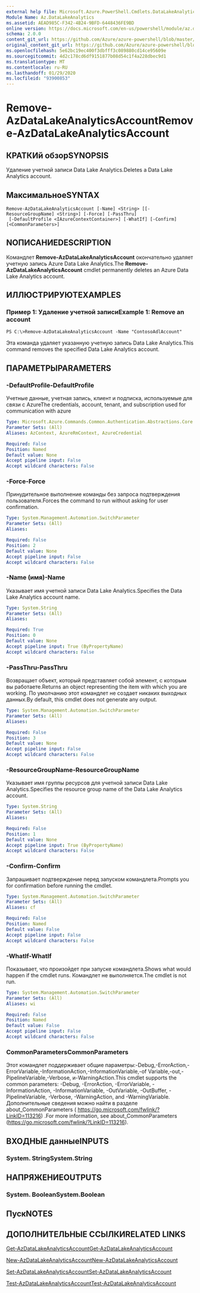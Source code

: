 ```yaml
---
external help file: Microsoft.Azure.PowerShell.Cmdlets.DataLakeAnalytics.dll-Help.xml
Module Name: Az.DataLakeAnalytics
ms.assetid: AEAD985C-F342-4B24-9BFD-6448436FE9BD
online version: https://docs.microsoft.com/en-us/powershell/module/az.datalakeanalytics/remove-azdatalakeanalyticsaccount
schema: 2.0.0
content_git_url: https://github.com/Azure/azure-powershell/blob/master/src/DataLakeAnalytics/DataLakeAnalytics/help/Remove-AzDataLakeAnalyticsAccount.md
original_content_git_url: https://github.com/Azure/azure-powershell/blob/master/src/DataLakeAnalytics/DataLakeAnalytics/help/Remove-AzDataLakeAnalyticsAccount.md
ms.openlocfilehash: 5e62bc19ec400f3dbfff3c089880cd14ce95609e
ms.sourcegitcommit: 4d2c178cd6df9151877b08d54c1f4a228dbec9d1
ms.translationtype: MT
ms.contentlocale: ru-RU
ms.lasthandoff: 01/29/2020
ms.locfileid: "93900853"
---
```

# <span data-ttu-id="13cb8-101">Remove-AzDataLakeAnalyticsAccount</span><span class="sxs-lookup"><span data-stu-id="13cb8-101">Remove-AzDataLakeAnalyticsAccount</span></span>

## <span data-ttu-id="13cb8-102">КРАТКИй обзор</span><span class="sxs-lookup"><span data-stu-id="13cb8-102">SYNOPSIS</span></span>
<span data-ttu-id="13cb8-103">Удаление учетной записи Data Lake Analytics.</span><span class="sxs-lookup"><span data-stu-id="13cb8-103">Deletes a Data Lake Analytics account.</span></span>

## <span data-ttu-id="13cb8-104">Максимальное</span><span class="sxs-lookup"><span data-stu-id="13cb8-104">SYNTAX</span></span>

```
Remove-AzDataLakeAnalyticsAccount [-Name] <String> [[-ResourceGroupName] <String>] [-Force] [-PassThru]
 [-DefaultProfile <IAzureContextContainer>] [-WhatIf] [-Confirm] [<CommonParameters>]
```

## <span data-ttu-id="13cb8-105">NОПИСАНИЕ</span><span class="sxs-lookup"><span data-stu-id="13cb8-105">DESCRIPTION</span></span>
<span data-ttu-id="13cb8-106">Командлет **Remove-AzDataLakeAnalyticsAccount** окончательно удаляет учетную запись Azure Data Lake Analytics.</span><span class="sxs-lookup"><span data-stu-id="13cb8-106">The **Remove-AzDataLakeAnalyticsAccount** cmdlet permanently deletes an Azure Data Lake Analytics account.</span></span>

## <span data-ttu-id="13cb8-107">ИЛЛЮСТРИРУЮТ</span><span class="sxs-lookup"><span data-stu-id="13cb8-107">EXAMPLES</span></span>

### <span data-ttu-id="13cb8-108">Пример 1: Удаление учетной записи</span><span class="sxs-lookup"><span data-stu-id="13cb8-108">Example 1: Remove an account</span></span>
```
PS C:\>Remove-AzDataLakeAnalyticsAccount -Name "ContosoAdlAccount"
```

<span data-ttu-id="13cb8-109">Эта команда удаляет указанную учетную запись Data Lake Analytics.</span><span class="sxs-lookup"><span data-stu-id="13cb8-109">This command removes the specified Data Lake Analytics account.</span></span>

## <span data-ttu-id="13cb8-110">ПАРАМЕТРЫ</span><span class="sxs-lookup"><span data-stu-id="13cb8-110">PARAMETERS</span></span>

### <span data-ttu-id="13cb8-111">-DefaultProfile</span><span class="sxs-lookup"><span data-stu-id="13cb8-111">-DefaultProfile</span></span>
<span data-ttu-id="13cb8-112">Учетные данные, учетная запись, клиент и подписка, используемые для связи с Azure</span><span class="sxs-lookup"><span data-stu-id="13cb8-112">The credentials, account, tenant, and subscription used for communication with azure</span></span>

```yaml
Type: Microsoft.Azure.Commands.Common.Authentication.Abstractions.Core.IAzureContextContainer
Parameter Sets: (All)
Aliases: AzContext, AzureRmContext, AzureCredential

Required: False
Position: Named
Default value: None
Accept pipeline input: False
Accept wildcard characters: False
```

### <span data-ttu-id="13cb8-113">-Force</span><span class="sxs-lookup"><span data-stu-id="13cb8-113">-Force</span></span>
<span data-ttu-id="13cb8-114">Принудительное выполнение команды без запроса подтверждения пользователя.</span><span class="sxs-lookup"><span data-stu-id="13cb8-114">Forces the command to run without asking for user confirmation.</span></span>

```yaml
Type: System.Management.Automation.SwitchParameter
Parameter Sets: (All)
Aliases:

Required: False
Position: 2
Default value: None
Accept pipeline input: False
Accept wildcard characters: False
```

### <span data-ttu-id="13cb8-115">-Name (имя)</span><span class="sxs-lookup"><span data-stu-id="13cb8-115">-Name</span></span>
<span data-ttu-id="13cb8-116">Указывает имя учетной записи Data Lake Analytics.</span><span class="sxs-lookup"><span data-stu-id="13cb8-116">Specifies the Data Lake Analytics account name.</span></span>

```yaml
Type: System.String
Parameter Sets: (All)
Aliases:

Required: True
Position: 0
Default value: None
Accept pipeline input: True (ByPropertyName)
Accept wildcard characters: False
```

### <span data-ttu-id="13cb8-117">-PassThru</span><span class="sxs-lookup"><span data-stu-id="13cb8-117">-PassThru</span></span>
<span data-ttu-id="13cb8-118">Возвращает объект, который представляет собой элемент, с которым вы работаете.</span><span class="sxs-lookup"><span data-stu-id="13cb8-118">Returns an object representing the item with which you are working.</span></span>
<span data-ttu-id="13cb8-119">По умолчанию этот командлет не создает никаких выходных данных.</span><span class="sxs-lookup"><span data-stu-id="13cb8-119">By default, this cmdlet does not generate any output.</span></span>

```yaml
Type: System.Management.Automation.SwitchParameter
Parameter Sets: (All)
Aliases:

Required: False
Position: 3
Default value: None
Accept pipeline input: False
Accept wildcard characters: False
```

### <span data-ttu-id="13cb8-120">-ResourceGroupName</span><span class="sxs-lookup"><span data-stu-id="13cb8-120">-ResourceGroupName</span></span>
<span data-ttu-id="13cb8-121">Указывает имя группы ресурсов для учетной записи Data Lake Analytics.</span><span class="sxs-lookup"><span data-stu-id="13cb8-121">Specifies the resource group name of the Data Lake Analytics account.</span></span>

```yaml
Type: System.String
Parameter Sets: (All)
Aliases:

Required: False
Position: 1
Default value: None
Accept pipeline input: True (ByPropertyName)
Accept wildcard characters: False
```

### <span data-ttu-id="13cb8-122">-Confirm</span><span class="sxs-lookup"><span data-stu-id="13cb8-122">-Confirm</span></span>
<span data-ttu-id="13cb8-123">Запрашивает подтверждение перед запуском командлета.</span><span class="sxs-lookup"><span data-stu-id="13cb8-123">Prompts you for confirmation before running the cmdlet.</span></span>

```yaml
Type: System.Management.Automation.SwitchParameter
Parameter Sets: (All)
Aliases: cf

Required: False
Position: Named
Default value: False
Accept pipeline input: False
Accept wildcard characters: False
```

### <span data-ttu-id="13cb8-124">-WhatIf</span><span class="sxs-lookup"><span data-stu-id="13cb8-124">-WhatIf</span></span>
<span data-ttu-id="13cb8-125">Показывает, что произойдет при запуске командлета.</span><span class="sxs-lookup"><span data-stu-id="13cb8-125">Shows what would happen if the cmdlet runs.</span></span>
<span data-ttu-id="13cb8-126">Командлет не выполняется.</span><span class="sxs-lookup"><span data-stu-id="13cb8-126">The cmdlet is not run.</span></span>

```yaml
Type: System.Management.Automation.SwitchParameter
Parameter Sets: (All)
Aliases: wi

Required: False
Position: Named
Default value: False
Accept pipeline input: False
Accept wildcard characters: False
```

### <span data-ttu-id="13cb8-127">CommonParameters</span><span class="sxs-lookup"><span data-stu-id="13cb8-127">CommonParameters</span></span>
<span data-ttu-id="13cb8-128">Этот командлет поддерживает общие параметры:-Debug,-ErrorAction,-ErrorVariable,-InformationAction,-InformationVariable,-of Variable,-out,-PipelineVariable,-Verbose, и-WarningAction.</span><span class="sxs-lookup"><span data-stu-id="13cb8-128">This cmdlet supports the common parameters: -Debug, -ErrorAction, -ErrorVariable, -InformationAction, -InformationVariable, -OutVariable, -OutBuffer, -PipelineVariable, -Verbose, -WarningAction, and -WarningVariable.</span></span> <span data-ttu-id="13cb8-129">Дополнительные сведения можно найти в разделе about_CommonParameters ( https://go.microsoft.com/fwlink/?LinkID=113216) .</span><span class="sxs-lookup"><span data-stu-id="13cb8-129">For more information, see about_CommonParameters (https://go.microsoft.com/fwlink/?LinkID=113216).</span></span>

## <span data-ttu-id="13cb8-130">ВХОДНЫЕ данные</span><span class="sxs-lookup"><span data-stu-id="13cb8-130">INPUTS</span></span>

### <span data-ttu-id="13cb8-131">System. String</span><span class="sxs-lookup"><span data-stu-id="13cb8-131">System.String</span></span>

## <span data-ttu-id="13cb8-132">НАПРЯЖЕНИЕ</span><span class="sxs-lookup"><span data-stu-id="13cb8-132">OUTPUTS</span></span>

### <span data-ttu-id="13cb8-133">System. Boolean</span><span class="sxs-lookup"><span data-stu-id="13cb8-133">System.Boolean</span></span>

## <span data-ttu-id="13cb8-134">Пуск</span><span class="sxs-lookup"><span data-stu-id="13cb8-134">NOTES</span></span>

## <span data-ttu-id="13cb8-135">ДОПОЛНИТЕЛЬНЫЕ ССЫЛКИ</span><span class="sxs-lookup"><span data-stu-id="13cb8-135">RELATED LINKS</span></span>

[<span data-ttu-id="13cb8-136">Get-AzDataLakeAnalyticsAccount</span><span class="sxs-lookup"><span data-stu-id="13cb8-136">Get-AzDataLakeAnalyticsAccount</span></span>](./Get-AzDataLakeAnalyticsAccount.md)

[<span data-ttu-id="13cb8-137">New-AzDataLakeAnalyticsAccount</span><span class="sxs-lookup"><span data-stu-id="13cb8-137">New-AzDataLakeAnalyticsAccount</span></span>](./New-AzDataLakeAnalyticsAccount.md)

[<span data-ttu-id="13cb8-138">Set-AzDataLakeAnalyticsAccount</span><span class="sxs-lookup"><span data-stu-id="13cb8-138">Set-AzDataLakeAnalyticsAccount</span></span>](./Set-AzDataLakeAnalyticsAccount.md)

[<span data-ttu-id="13cb8-139">Test-AzDataLakeAnalyticsAccount</span><span class="sxs-lookup"><span data-stu-id="13cb8-139">Test-AzDataLakeAnalyticsAccount</span></span>](./Test-AzDataLakeAnalyticsAccount.md)


